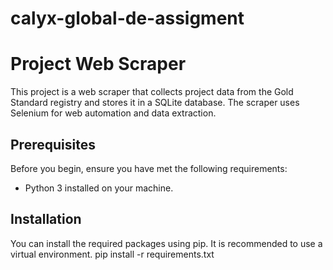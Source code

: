 # calyx-global-de-assigment
# Project Web Scraper

This project is a web scraper that collects project data from the Gold Standard registry and stores it in a SQLite database. The scraper uses Selenium for web automation and data extraction.


## Prerequisites

Before you begin, ensure you have met the following requirements:

- Python 3 installed on your machine.

## Installation
You can install the required packages using pip. It is recommended to use a virtual environment.
pip install -r requirements.txt
